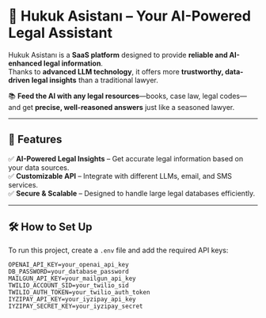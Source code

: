 # 📜 Hukuk Asistanı – Your AI-Powered Legal Assistant  

Hukuk Asistanı is a **SaaS platform** designed to provide **reliable and AI-enhanced legal information**.  
Thanks to **advanced LLM technology**, it offers more **trustworthy, data-driven legal insights** than a traditional lawyer.  

📚 **Feed the AI with any legal resources**—books, case law, legal codes—and get **precise, well-reasoned answers** just like a seasoned lawyer.  

---

## 🚀 Features  

✅ **AI-Powered Legal Insights** – Get accurate legal information based on your data sources.  
✅ **Customizable API** – Integrate with different LLMs, email, and SMS services.  
✅ **Secure & Scalable** – Designed to handle large legal databases efficiently.  

---

## 🛠 How to Set Up  

To run this project, create a `.env` file and add the required API keys:

```env
OPENAI_API_KEY=your_openai_api_key
DB_PASSWORD=your_database_password
MAILGUN_API_KEY=your_mailgun_api_key
TWILIO_ACCOUNT_SID=your_twilio_sid
TWILIO_AUTH_TOKEN=your_twilio_auth_token
IYZIPAY_API_KEY=your_iyzipay_api_key
IYZIPAY_SECRET_KEY=your_iyzipay_secret
